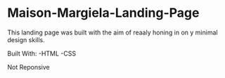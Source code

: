 # Maison-Margiela-Landing-Page

This landing page was built with the aim of reaaly honing in on y minimal design skills.

Built With:
-HTML
-CSS

Not Reponsive
